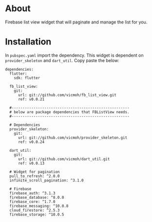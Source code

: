 # About

Firebase list view widget that will
paginate and manage the list for you.

# Installation

In `pubspec.yaml` import the dependency.
This widget is dependent on `provider_skeleton`
and `dart_util`. Copy paste the below:

```
dependencies:
  flutter:
    sdk: flutter

  fb_list_view:
    git:
      url: git://github.com/vicmoh/fb_list_view.git
      ref: v0.0.21

  #------------------------------------------------------
  # below are package dependencies that FBListView needs.
  #------------------------------------------------------

  # Dependencies
  provider_skeleton:
    git:
      url: git://github.com/vicmoh/provider_skeleton.git
      ref: v0.0.24

  dart_util:
    git:
      url: git://github.com/vicmoh/dart_util.git
      ref: v0.0.13

  # Widget for pagination
  pull_to_refresh: ^2.0.0
  infinite_scroll_pagination: ^3.1.0

  # Firebase
  firebase_auth: ^3.1.3
  firebase_database: ^8.0.0
  firebase_core: ^1.7.0
  firebase_messaging: ^10.0.8
  cloud_firestore: ^2.5.3
  firebase_storage: ^10.0.5
```
